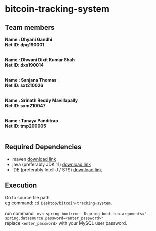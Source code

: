 # bitcoin-tracking-system

## Team members
**Name : Dhyani Gandhi** <br/>
**Net ID: dpg190001** <br/><br/>

**Name : Dhwani Dixit Kumar Shah** <br/>
**Net ID: dxs190014** <br/><br/>


**Name : Sanjana Thomas** <br/>
**Net ID: sxt210026** <br/><br/>

**Name : Srinath Reddy Mavillapally** <br/>
**Net ID: sxm210047** <br/><br/>

**Name : Tanaya Panditrao** <br/>
**Net ID: tmp200005** <br/><br/>


## Required Dependencies
* maven [download link](https://maven.apache.org/install.html)
* java (preferably JDK 11) [download link](https://www.oracle.com/java/technologies/javase/jdk11-archive-downloads.html)
* IDE (preferably IntelliJ / STS) [download link](https://www.jetbrains.com/idea/download/#section=mac)


## Execution
Go to source file path. <br />
eg command: `cd Desktop/bitcoin-tracking-system`, <br /> <br />
run command ` mvn spring-boot:run -Dspring-boot.run.arguments="--spring.datasource.password=<enter_password>"` <br/>
replace `<enter_password>` with your MySQL user password. 
